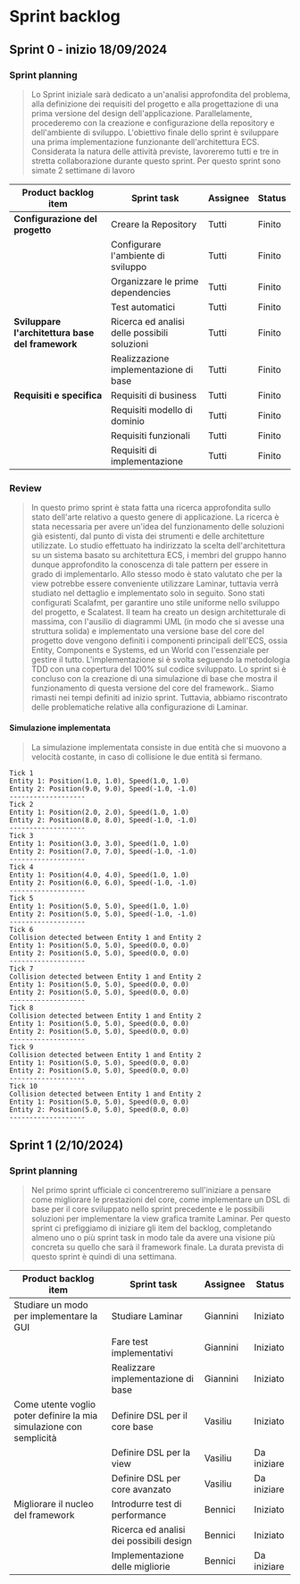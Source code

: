# Sprint backlog
## Sprint 0 - inizio 18/09/2024
### Sprint planning
> Lo Sprint iniziale sarà dedicato a un'analisi approfondita del problema, alla definizione dei requisiti del progetto e alla progettazione
> di una prima versione del design dell'applicazione. Parallelamente, procederemo con la creazione e configurazione della repository
> e dell'ambiente di sviluppo.
> L'obiettivo finale dello sprint è sviluppare una prima implementazione funzionante dell'architettura ECS.
> Considerata la natura delle attività previste, lavoreremo tutti e tre in stretta collaborazione durante questo sprint.
> Per questo sprint sono simate 2 settimane di lavoro
>
| **Product backlog item**                         | **Sprint task**                              | **Assignee** | **Status** |
|--------------------------------------------------|----------------------------------------------|--------------|------------| 
| **Configurazione del progetto**                  | Creare la Repository                         | Tutti        | Finito     |
|                                                  | Configurare l'ambiente di sviluppo           | Tutti        | Finito     |
|                                                  | Organizzare le prime dependencies            | Tutti        | Finito     |
|                                                  | Test automatici                              | Tutti        | Finito     |
| **Sviluppare l'architettura base del framework** | Ricerca ed analisi delle possibili soluzioni | Tutti        | Finito     |
|                                                  | Realizzazione implementazione di base        | Tutti        | Finito     |
| **Requisiti e specifica**                        | Requisiti di business                        | Tutti        | Finito     |
|                                                  | Requisiti modello di dominio                 | Tutti        | Finito     |
|                                                  | Requisiti funzionali                         | Tutti        | Finito     |
|                                                  | Requisiti di implementazione                 | Tutti        | Finito     |

### Review
> In questo primo sprint è stata fatta una ricerca approfondita sullo stato dell'arte relativo a questo genere
> di applicazione. La ricerca è stata necessaria per avere un'idea del funzionamento delle soluzioni già esistenti,
> dal punto di vista dei strumenti e delle architetture utilizzate.
> Lo studio effettuato ha indirizzato la scelta dell'architettura su un sistema basato su architettura ECS,
> i membri del gruppo hanno dunque approfondito la conoscenza di tale pattern per essere in grado di implementarlo.
> Allo stesso modo è stato valutato che per la view potrebbe essere conveniente utilizzare Laminar, tuttavia verrà studiato nel
> dettaglio e implementato solo in seguito.
> Sono stati configurati Scalafmt, per garantire uno stile uniforme nello sviluppo del progetto, e Scalatest.
> Il team ha creato un design architetturale di massima, con l'ausilio di diagrammi UML (in modo che si avesse una
> struttura solida) e implementato una versione base del core del progetto dove vengono definiti i componenti principali dell'ECS,
> ossia Entity, Components e Systems, ed un World con l'essenziale per gestire il tutto.
> L'implementazione si è svolta seguendo la metodologia TDD con una copertura del 100% sul codice sviluppato.
> Lo sprint si è concluso con la creazione di una simulazione di base che mostra il funzionamento di questa versione
> del core del framework..
> Siamo rimasti nei tempi definiti ad inizio sprint. Tuttavia, abbiamo riscontrato delle problematiche relative alla configurazione di Laminar.


#### Simulazione implementata
> La simulazione implementata consiste in due entità che si muovono a velocità costante, in caso di collisione le due entità si fermano.
``` 
Tick 1
Entity 1: Position(1.0, 1.0), Speed(1.0, 1.0)
Entity 2: Position(9.0, 9.0), Speed(-1.0, -1.0)
-------------------
Tick 2
Entity 1: Position(2.0, 2.0), Speed(1.0, 1.0)
Entity 2: Position(8.0, 8.0), Speed(-1.0, -1.0)
-------------------
Tick 3
Entity 1: Position(3.0, 3.0), Speed(1.0, 1.0)
Entity 2: Position(7.0, 7.0), Speed(-1.0, -1.0)
-------------------
Tick 4
Entity 1: Position(4.0, 4.0), Speed(1.0, 1.0)
Entity 2: Position(6.0, 6.0), Speed(-1.0, -1.0)
-------------------
Tick 5
Entity 1: Position(5.0, 5.0), Speed(1.0, 1.0)
Entity 2: Position(5.0, 5.0), Speed(-1.0, -1.0)
-------------------
Tick 6
Collision detected between Entity 1 and Entity 2
Entity 1: Position(5.0, 5.0), Speed(0.0, 0.0)
Entity 2: Position(5.0, 5.0), Speed(0.0, 0.0)
-------------------
Tick 7
Collision detected between Entity 1 and Entity 2
Entity 1: Position(5.0, 5.0), Speed(0.0, 0.0)
Entity 2: Position(5.0, 5.0), Speed(0.0, 0.0)
-------------------
Tick 8
Collision detected between Entity 1 and Entity 2
Entity 1: Position(5.0, 5.0), Speed(0.0, 0.0)
Entity 2: Position(5.0, 5.0), Speed(0.0, 0.0)
-------------------
Tick 9
Collision detected between Entity 1 and Entity 2
Entity 1: Position(5.0, 5.0), Speed(0.0, 0.0)
Entity 2: Position(5.0, 5.0), Speed(0.0, 0.0)
-------------------
Tick 10
Collision detected between Entity 1 and Entity 2
Entity 1: Position(5.0, 5.0), Speed(0.0, 0.0)
Entity 2: Position(5.0, 5.0), Speed(0.0, 0.0)
-------------------
```


## Sprint 1 (2/10/2024)
### Sprint planning
> Nel primo sprint ufficiale ci concentreremo sull'iniziare a pensare come migliorare le prestazioni del core, come implementare un
> DSL di base per il core sviluppato nello sprint precedente e le possibili soluzioni per implementare la view grafica tramite Laminar.
> Per questo sprint ci prefiggiamo di iniziare gli item del backlog, completando almeno uno o più sprint task in modo tale da avere una visione più concreta
> su quello che sarà il framework finale. La durata prevista di questo sprint è quindi di una settimana.

| Product backlog item                                                | Sprint task                             | Assignee  | Status      |
|---------------------------------------------------------------------|-----------------------------------------|-----------|-------------|
| Studiare un modo per implementare la GUI                            | Studiare Laminar                        | Giannini  | Iniziato    |
|                                                                     | Fare test implementativi                | Giannini  | Iniziato    |
|                                                                     | Realizzare implementazione di base      | Giannini  | Iniziato    |
| Come utente voglio poter definire la mia simulazione con semplicità | Definire DSL per il core base           | Vasiliu   | Iniziato    |
|                                                                     | Definire DSL per la view                | Vasiliu   | Da iniziare |
|                                                                     | Definire DSL per core avanzato          | Vasiliu   | Da iniziare |
| Migliorare il nucleo del framework                                  | Introdurre test di performance          | Bennici   | Iniziato    |
|                                                                     | Ricerca ed analisi dei possibili design | Bennici   | Iniziato    |
|                                                                     | Implementazione delle migliorie         | Bennici   | Da iniziare |
